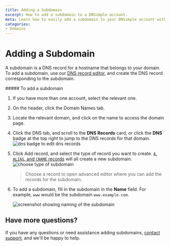 ```yaml
---
title: Adding a Subdomain
excerpt: How to add a subdomain to a DNSimple account.
meta: Learn how to easily add a subdomain to your DNSimple account with our step-by-step guide, ensuring seamless management of your domain and online presence.
categories:
- Domains
---
```


# Adding a Subdomain

A subdomain is a DNS record for a hostname that belongs to your domain. To add a subdomain, use our [DNS record editor](/articles/record-editor), and create the DNS record corresponding to the subdomain.

<div class="section-steps" markdown="1">
##### To add a subdomain

1. If you have more than one account, select the relevant one.
1. On the header, click the <label>Domain Names</label> tab.
1. Locate the relevant domain, and click on the name to access the domain page.
1. Click the <label>DNS</label> tab, and scroll to the **DNS Records** card, or click the **DNS** badge at the top right to jump to the DNS records for that domain.
  ![dns badge to edit dns records](/files/dns-badge.png)

1. Click <label>Add record</label>, and select the type of record you want to create. [`A`, `ALIAS`, and `CNAME` records](/articles/differences-between-a-cname-alias-url) will all create a new subdomain.
   ![choose type of subdomain](/files/subdomain-choose-type.png)

    > Choose a record to open advanced editor where you can add the records for the subdomain.

1. To add a subdomain, fill in the subdomain in the **Name** field. For example, `www` would be the subdomain `www.example.com`.

   ![screenshot showing naming of the subdomain](/files/naming-subdomain.png)

</div>

## Have more questions?

If you have any questions or need assistance adding subdomains, [contact support](https://dnsimple.com/feedback), and we'll be happy to help.

